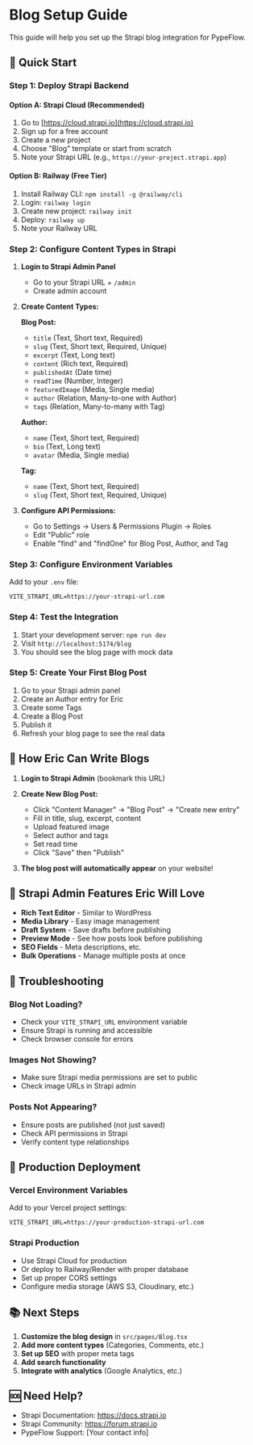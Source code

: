 # Blog Setup Guide

This guide will help you set up the Strapi blog integration for PypeFlow.

## 🚀 Quick Start

### Step 1: Deploy Strapi Backend

#### Option A: Strapi Cloud (Recommended)
1. Go to [https://cloud.strapi.io](https://cloud.strapi.io)
2. Sign up for a free account
3. Create a new project
4. Choose "Blog" template or start from scratch
5. Note your Strapi URL (e.g., `https://your-project.strapi.app`)

#### Option B: Railway (Free Tier)
1. Install Railway CLI: `npm install -g @railway/cli`
2. Login: `railway login`
3. Create new project: `railway init`
4. Deploy: `railway up`
5. Note your Railway URL

### Step 2: Configure Content Types in Strapi

1. **Login to Strapi Admin Panel**
   - Go to your Strapi URL + `/admin`
   - Create admin account

2. **Create Content Types:**

   **Blog Post:**
   - `title` (Text, Short text, Required)
   - `slug` (Text, Short text, Required, Unique)
   - `excerpt` (Text, Long text)
   - `content` (Rich text, Required)
   - `publishedAt` (Date time)
   - `readTime` (Number, Integer)
   - `featuredImage` (Media, Single media)
   - `author` (Relation, Many-to-one with Author)
   - `tags` (Relation, Many-to-many with Tag)

   **Author:**
   - `name` (Text, Short text, Required)
   - `bio` (Text, Long text)
   - `avatar` (Media, Single media)

   **Tag:**
   - `name` (Text, Short text, Required)
   - `slug` (Text, Short text, Required, Unique)

3. **Configure API Permissions:**
   - Go to Settings → Users & Permissions Plugin → Roles
   - Edit "Public" role
   - Enable "find" and "findOne" for Blog Post, Author, and Tag

### Step 3: Configure Environment Variables

Add to your `.env` file:

```env
VITE_STRAPI_URL=https://your-strapi-url.com
```

### Step 4: Test the Integration

1. Start your development server: `npm run dev`
2. Visit `http://localhost:5174/blog`
3. You should see the blog page with mock data

### Step 5: Create Your First Blog Post

1. Go to your Strapi admin panel
2. Create an Author entry for Eric
3. Create some Tags
4. Create a Blog Post
5. Publish it
6. Refresh your blog page to see the real data

## 📝 How Eric Can Write Blogs

1. **Login to Strapi Admin** (bookmark this URL)
2. **Create New Blog Post:**
   - Click "Content Manager" → "Blog Post" → "Create new entry"
   - Fill in title, slug, excerpt, content
   - Upload featured image
   - Select author and tags
   - Set read time
   - Click "Save" then "Publish"

3. **The blog post will automatically appear** on your website!

## 🎨 Strapi Admin Features Eric Will Love

- **Rich Text Editor** - Similar to WordPress
- **Media Library** - Easy image management
- **Draft System** - Save drafts before publishing
- **Preview Mode** - See how posts look before publishing
- **SEO Fields** - Meta descriptions, etc.
- **Bulk Operations** - Manage multiple posts at once

## 🔧 Troubleshooting

### Blog Not Loading?
- Check your `VITE_STRAPI_URL` environment variable
- Ensure Strapi is running and accessible
- Check browser console for errors

### Images Not Showing?
- Make sure Strapi media permissions are set to public
- Check image URLs in Strapi admin

### Posts Not Appearing?
- Ensure posts are published (not just saved)
- Check API permissions in Strapi
- Verify content type relationships

## 🚀 Production Deployment

### Vercel Environment Variables
Add to your Vercel project settings:
```
VITE_STRAPI_URL=https://your-production-strapi-url.com
```

### Strapi Production
- Use Strapi Cloud for production
- Or deploy to Railway/Render with proper database
- Set up proper CORS settings
- Configure media storage (AWS S3, Cloudinary, etc.)

## 📚 Next Steps

1. **Customize the blog design** in `src/pages/Blog.tsx`
2. **Add more content types** (Categories, Comments, etc.)
3. **Set up SEO** with proper meta tags
4. **Add search functionality**
5. **Integrate with analytics** (Google Analytics, etc.)

## 🆘 Need Help?

- Strapi Documentation: https://docs.strapi.io
- Strapi Community: https://forum.strapi.io
- PypeFlow Support: [Your contact info]
